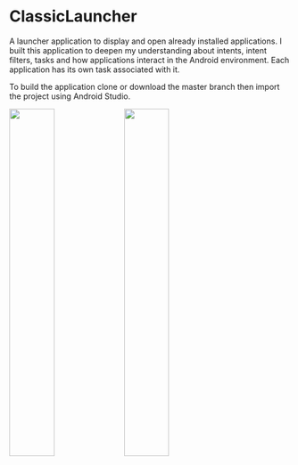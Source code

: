 # ClassicLauncher
A launcher application to display and open already installed applications. I built this application to deepen my understanding
about intents, intent filters, tasks and how applications interact in the Android environment. Each application has its own 
task associated with it.

To build the application clone or download the master branch then import the project using Android Studio.

<img src="https://user-images.githubusercontent.com/30518564/77178604-4c698a80-6aed-11ea-8f51-091e89efab19.jpg" height="40%" width="40%">
<img src="https://user-images.githubusercontent.com/30518564/77178607-4e334e00-6aed-11ea-8168-3a1454c0c502.jpg" height="40%" width="40%">



